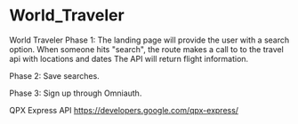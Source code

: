 # World_Traveler
World Traveler
Phase 1:
The landing page will provide the user with a search option. When someone hits "search",
the route makes a call to to the travel api with locations and dates
The API will return flight information.

Phase 2:
Save searches.

Phase 3:
Sign up through Omniauth.

QPX Express API
https://developers.google.com/qpx-express/
